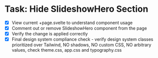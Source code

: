 # Task: Hide SlideshowHero Section

- [x] View current +page.svelte to understand component usage
- [x] Comment out or remove SlideshowHero component from the page
- [x] Verify the change is applied correctly
- [x] Final design system compliance check - verify design system classes prioritized over Tailwind, NO shadows, NO custom CSS, NO arbitrary values, check theme.css, app.css and typography.css
